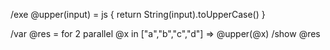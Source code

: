 /exe @upper(input) = js { return String(input).toUpperCase() }

/var @res = for 2 parallel @x in ["a","b","c","d"] => @upper(@x)
/show @res

